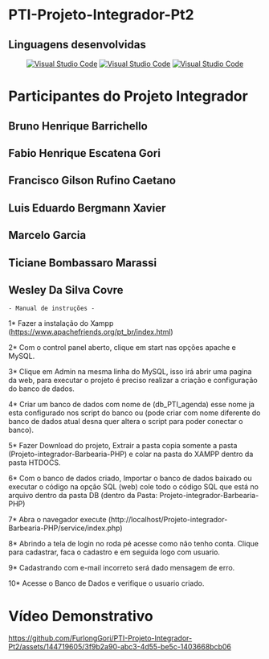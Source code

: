 # PTI-Projeto-Integrador-Pt2
## Linguagens desenvolvidas

<div align="center" dir="auto">
 <a target="_blank" rel="noopener noreferrer nofollow" href="https://img.shields.io/badge/PHP-777BB4?style=for-the-badge&logo=php&logoColor=white"><img alt="Visual Studio Code" src="https://img.shields.io/badge/HTML5-E34F26?style=for-the-badge&logo=html5&logoColor=white" data-canonical-src="https://img.shields.io/badge/PHP-777BB4?style=for-the-badge&logo=php&logoColor=white" style="max-width: 100%;"></a>   <a target="_blank" rel="noopener noreferrer nofollow" href="https://img.shields.io/badge/PHP-777BB4?style=for-the-badge&logo=php&logoColor=white"><img alt="Visual Studio Code" src="https://img.shields.io/badge/CSS3-1572B6?style=for-the-badge&logo=css3&logoColor=white" data-canonical-src="https://img.shields.io/badge/PHP-777BB4?style=for-the-badge&logo=php&logoColor=white" style="max-width: 100%;"></a>  <a target="_blank" rel="noopener noreferrer nofollow" href="https://img.shields.io/badge/PHP-777BB4?style=for-the-badge&logo=php&logoColor=white"><img alt="Visual Studio Code" src="https://img.shields.io/badge/PHP-777BB4?style=for-the-badge&logo=php&logoColor=white" data-canonical-src="https://img.shields.io/badge/PHP-777BB4?style=for-the-badge&logo=php&logoColor=white" style="max-width: 100%;"></a> </div>

# Participantes do Projeto Integrador 
## Bruno Henrique Barrichello
## Fabio Henrique Escatena Gori
## Francisco Gilson Rufino Caetano
## Luis Eduardo Bergmann Xavier
## Marcelo Garcia
## Ticiane Bombassaro Marassi
## Wesley Da Silva Covre

    - Manual de instruções -  

1* Fazer a instalação do Xampp (https://www.apachefriends.org/pt_br/index.html) 

2* Com o control panel aberto, clique em start nas opções apache e MySQL. 

3* Clique em Admin na mesma linha do MySQL, isso irá abrir uma pagina da web, para executar o projeto é preciso realizar a criação e configuração do banco de dados.

4* Criar um banco de dados com nome de (db_PTI_agenda) esse nome ja esta configurado nos script do banco ou (pode criar com nome diferente do banco de dados atual desna quer altera o script para poder conectar o banco).

5* Fazer Download do projeto, Extrair a pasta copia somente a pasta (Projeto-integrador-Barbearia-PHP) e colar na pasta do XAMPP dentro da pasta HTDOCS.

6* Com o banco de dados criado, Importar o banco de dados baixado ou executar o código na opção SQL (web) cole todo o código SQL que está no arquivo dentro da pasta DB (dentro da Pasta: Projeto-integrador-Barbearia-PHP)

7* Abra o navegador execute (http://localhost/Projeto-integrador-Barbearia-PHP/service/index.php)

8* Abrindo a tela de login no roda pé acesse como não tenho conta. Clique para cadastrar, faca o cadastro e em seguida logo com usuario.

9* Cadastrando com e-mail incorreto será dado mensagem de erro.

10* Acesse o Banco de Dados e verifique o usuario criado.

# Vídeo Demonstrativo

https://github.com/FurlongGori/PTI-Projeto-Integrador-Pt2/assets/144719605/3f9b2a90-abc3-4d55-be5c-1403668bcb06
